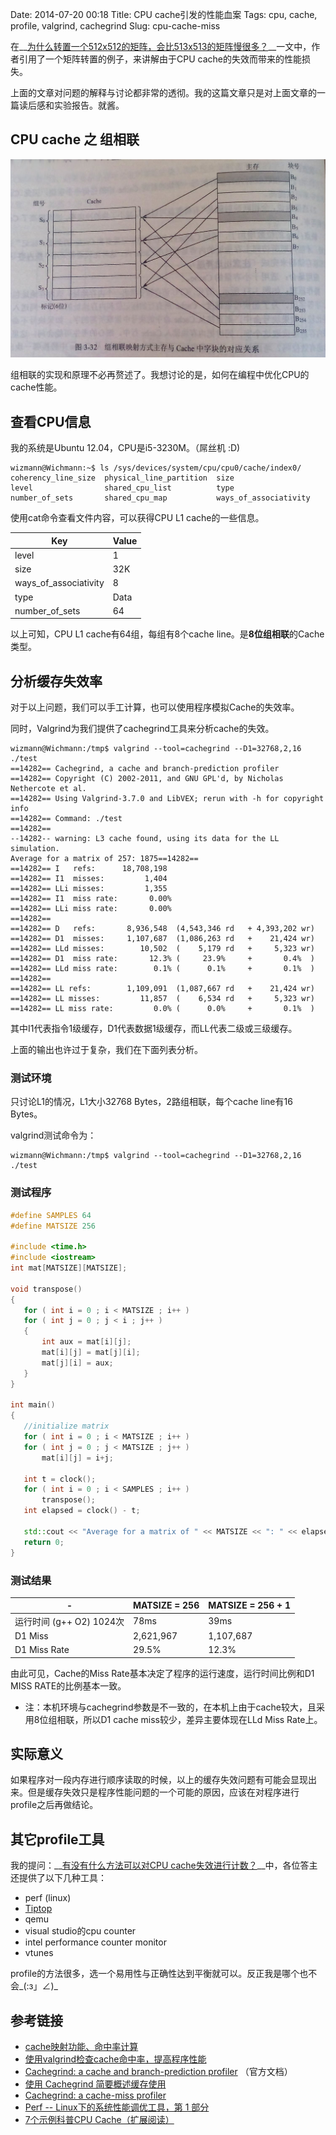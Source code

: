 Date: 2014-07-20 00:18
Title: CPU cache引发的性能血案
Tags: cpu, cache, profile, valgrind, cachegrind
Slug: cpu-cache-miss

在__[为什么转置一个512x512的矩阵，会比513x513的矩阵慢很多？][1]__一文中，作者引用了一个矩阵转置的例子，来讲解由于CPU cache的失效而带来的性能损失。

上面的文章对问题的解释与讨论都非常的透彻。我的这篇文章只是对上面文章的一篇读后感和实验报告。就酱。

## CPU cache 之 组相联

![组相联](https://github.com/Wizmann/assets/raw/master/wizmann-tk-pic/blog-cpu-cache-2-way-set-assosiate.jpg)

组相联的实现和原理不必再赘述了。我想讨论的是，如何在编程中优化CPU的cache性能。

## 查看CPU信息

我的系统是Ubuntu 12.04，CPU是i5-3230M。（屌丝机 :D)

```
wizmann@Wichmann:~$ ls /sys/devices/system/cpu/cpu0/cache/index0/
coherency_line_size  physical_line_partition  size
level                shared_cpu_list          type
number_of_sets       shared_cpu_map           ways_of_associativity
```

使用cat命令查看文件内容，可以获得CPU L1 cache的一些信息。

<table class="table table-striped-white table-bordered">
<thead>
<tr>
 <th>Key</th>
 <th>Value</th>
</tr>
</thead>
<tbody><tr>
 <td>level</td>
 <td>1</td>
</tr>
<tr>
 <td>size</td>
 <td>32K</td>
</tr>
<tr>
 <td>ways_of_associativity</td>
 <td>8</td>
</tr>
<tr>
 <td>type</td>
 <td>Data</td>
</tr>
<tr>
 <td>number_of_sets</td>
 <td>64</td>
</tr>
</tbody></table>

以上可知，CPU L1 cache有64组，每组有8个cache line。是**8位组相联**的Cache类型。

## 分析缓存失效率

对于以上问题，我们可以手工计算，也可以使用程序模拟Cache的失效率。

同时，Valgrind为我们提供了cachegrind工具来分析cache的失效。

```
wizmann@Wichmann:/tmp$ valgrind --tool=cachegrind --D1=32768,2,16 ./test
==14282== Cachegrind, a cache and branch-prediction profiler
==14282== Copyright (C) 2002-2011, and GNU GPL'd, by Nicholas Nethercote et al.
==14282== Using Valgrind-3.7.0 and LibVEX; rerun with -h for copyright info
==14282== Command: ./test
==14282== 
--14282-- warning: L3 cache found, using its data for the LL simulation.
Average for a matrix of 257: 1875==14282== 
==14282== I   refs:      18,708,198
==14282== I1  misses:         1,404
==14282== LLi misses:         1,355
==14282== I1  miss rate:       0.00%
==14282== LLi miss rate:       0.00%
==14282== 
==14282== D   refs:       8,936,548  (4,543,346 rd   + 4,393,202 wr)
==14282== D1  misses:     1,107,687  (1,086,263 rd   +    21,424 wr)
==14282== LLd misses:        10,502  (    5,179 rd   +     5,323 wr)
==14282== D1  miss rate:       12.3% (     23.9%     +       0.4%  )
==14282== LLd miss rate:        0.1% (      0.1%     +       0.1%  )
==14282== 
==14282== LL refs:        1,109,091  (1,087,667 rd   +    21,424 wr)
==14282== LL misses:         11,857  (    6,534 rd   +     5,323 wr)
==14282== LL miss rate:         0.0% (      0.0%     +       0.1%  )

```

其中I1代表指令1级缓存，D1代表数据1级缓存，而LL代表二级或三级缓存。

上面的输出也许过于复杂，我们在下面列表分析。

### 测试环境

只讨论L1的情况，L1大小32768 Bytes，2路组相联，每个cache line有16 Bytes。

valgrind测试命令为：

```
wizmann@Wichmann:/tmp$ valgrind --tool=cachegrind --D1=32768,2,16 ./test
```

### 测试程序

```cpp
#define SAMPLES 64
#define MATSIZE 256

#include <time.h>
#include <iostream>
int mat[MATSIZE][MATSIZE];

void transpose()
{
   for ( int i = 0 ; i < MATSIZE ; i++ )
   for ( int j = 0 ; j < i ; j++ )
   {
       int aux = mat[i][j];
       mat[i][j] = mat[j][i];
       mat[j][i] = aux;
   }
}

int main()
{
   //initialize matrix
   for ( int i = 0 ; i < MATSIZE ; i++ )
   for ( int j = 0 ; j < MATSIZE ; j++ )
       mat[i][j] = i+j;

   int t = clock();
   for ( int i = 0 ; i < SAMPLES ; i++ )
       transpose();
   int elapsed = clock() - t;

   std::cout << "Average for a matrix of " << MATSIZE << ": " << elapsed / SAMPLES;
   return 0;
}
```

### 测试结果

<table class="table table-striped-white table-bordered">
<thead>
<tr>
 <th>-</th>
 <th>MATSIZE = 256</th>
 <th>MATSIZE = 256 + 1</th>
</tr>
</thead>
<tbody><tr>
 <td>运行时间 (g++ O2) 1024次</td>
 <td>78ms</td>
 <td>39ms</td>
</tr>
<tr>
 <td>D1 Miss</td>
 <td>2,621,967</td>
 <td>1,107,687</td>
</tr>
<tr>
 <td>D1 Miss Rate</td>
 <td>29.5%</td>
 <td>12.3%</td>
</tr>
</tbody></table>


由此可见，Cache的Miss Rate基本决定了程序的运行速度，运行时间比例和D1 MISS RATE的比例基本一致。

* 注：本机环境与cachegrind参数是不一致的，在本机上由于cache较大，且采用8位组相联，所以D1 cache miss较少，差异主要体现在LLd Miss Rate上。

## 实际意义

如果程序对一段内存进行顺序读取的时候，以上的缓存失效问题有可能会显现出来。但是缓存失效只是程序性能问题的一个可能的原因，应该在对程序进行profile之后再做结论。

## 其它profile工具

我的提问：__[有没有什么方法可以对CPU cache失效进行计数？][2]__中，各位答主还提供了以下几种工具：

* perf (linux)
* [Tiptop][3]
* qemu
* visual studio的cpu counter
* intel performance counter monitor
* vtunes

profile的方法很多，选一个易用性与正确性达到平衡就可以。反正我是哪个也不会\_(:з」∠)_

## 参考链接

* [cache映射功能、命中率计算][4]
* [使用valgrind检查cache命中率，提高程序性能][5]
* [Cachegrind: a cache and branch-prediction profiler][6] （官方文档）
* [使用 Cachegrind 简要概述缓存使用][7]
* [Cachegrind: a cache-miss profiler][8]
* [Perf -- Linux下的系统性能调优工具，第 1 部分][9]
* [7个示例科普CPU Cache（扩展阅读）][10]

[1]: http://evol128.is-programmer.com/posts/35453.html
[2]: http://www.zhihu.com/question/24540567/noti-answers?group_id=564624072
[3]: http://tiptop.gforge.inria.fr/
[4]: http://yoursunny.com/study/EI209/?topic=cache
[5]: http://blog.focus-linux.net/?p=391
[6]: http://valgrind.org/docs/manual/cg-manual.html
[7]: https://access.redhat.com/documentation/zh-CN/Red_Hat_Enterprise_Linux/6/html/Performance_Tuning_Guide/ch05s03s02.html
[8]: http://wwwcdf.pd.infn.it/valgrind/cg_main.html
[9]: http://www.ibm.com/developerworks/cn/linux/l-cn-perf
[10]: http://coolshell.cn/articles/10249.html
